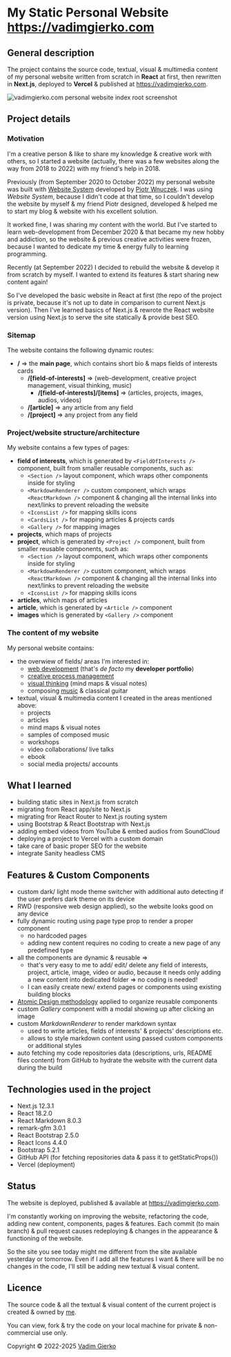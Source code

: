 # My Static Personal Website https://vadimgierko.com

## General description

The project contains the source code, textual, visual & multimedia content of my personal website written from scratch in **React** at first, then rewritten in **Next.js**, deployed to **Vercel** & published at https://vadimgierko.com.

![vadimgierko.com personal website index root screenshot](https://vadimgierko.com/img/web-development/projects/vadimgierko-com-personal-website-next-js-screen-vadim-gierko.png)

## Project details

### Motivation

I'm a creative person & like to share my knowledge & creative work with others, so I started a website (actually, there was a few websites along the way from 2018 to 2022) with my friend's help in 2018.

Previously (from September 2020 to October 2022) my personal website was built with [Website System](https://github.com/PiotrWnuczek/WebsiteSystem) developed by [Piotr Wnuczek](https://github.com/piotrwnuczek). I was using _Website System_, because I didn't code at that time, so I couldn't develop the website by myself & my friend Piotr designed, developed & helped me to start my blog & website with his excellent solution.

It worked fine, I was sharing my content with the world. But I've started to learn web-development from December 2020 & that became my new hobby and addiction, so the website & previous creative activities were frozen, because I wanted to dedicate my time & energy fully to learning programming.

Recently (at September 2022) I decided to rebuild the website & develop it from scratch by myself. I wanted to extend its features & start sharing new content again!

So I've developed the basic website in React at first (the repo of the project is private, because it's not up to date in comparison to current Next.js version). Then I've learned basics of Next.js & rewrote the React website version using Next.js to serve the site statically & provide best SEO.

### Sitemap

The website contains the following dynamic routes:

- **/** => the **main page**, which contains short bio & maps fields of interests cards
  - **/[field-of-interests]** => (web-development, creative project management, visual thinking, music)
    - **/[field-of-interests]/[items]** => (articles, projects, images, audios, videos)
  - **/[article]** => any article from any field
  - **/[project]** => any project from any field

### Project/website structure/architecture

My website contains a few types of pages:

- **field of interests**, which is generated by `<FieldOfInterests />` component, built from smaller reusable components, such as:
  - `<Section />` layout component, which wraps other components inside for styling
  - `<MarkdownRenderer />` custom component, which wraps `<ReactMarkdown />` component & changing all the internal links into next/links to prevent reloading the website
  - `<IconsList />` for mapping skills icons
  - `<CardsList />` for mapping articles & projects cards
  - `<Gallery />` for mapping images
- **projects**, which maps <CardsList /> of projects
- **project**, which is generated by `<Project />` component, built from smaller reusable components, such as:
  - `<Section />` layout component, which wraps other components inside for styling
  - `<MarkdownRenderer />` custom component, which wraps `<ReactMarkdown />` component & changing all the internal links into next/links to prevent reloading the website
  - `<IconsList />` for mapping skills icons
- **articles**, which maps <CardsList /> of articles
- **article**, which is generated by `<Article />` component
- **images** which is generated by `<Gallery />` component

### The content of my website

My personal website contains:

- the overwiew of fields/ areas I'm interested in:
  - [web development](https://vadimgierko.com/web-development) (that's _de facto_ my **developer portfolio**)
  - [creative process management](https://vadimgierko.com/creative-process-management)
  - [visual thinking](https://vadimgierko.com/visual-thinking) (mind maps & visual notes)
  - composing [music](https://vadimgierko.com/music) & classical guitar
- textual, visual & multimedia content I created in the areas mentioned above:
  - projects
  - articles
  - mind maps & visual notes
  - samples of composed music
  - workshops
  - video collaborations/ live talks
  - ebook
  - social media projects/ accounts

## What I learned

- building static sites in Next.js from scratch
- migrating from React app/site to Next.js
- migrating fror React Router to Next.js routing system
- using Bootstrap & React Bootstrap with Next.js
- adding embed videos from YouTube & embed audios from SoundCloud
- deploying a project to Vercel with a custom domain
- take care of basic proper SEO for the website
- integrate Sanity headless CMS

## Features & Custom Components

- custom dark/ light mode theme switcher with additional auto detecting if the user prefers dark theme on its device
- RWD (responsive web design applied), so the website looks good on any device
- fully dynamic routing using page type prop to render a proper component
  - no hardcoded pages
  - adding new content requires no coding to create a new page of any predefined type
- all the components are dynamic & reusable =>
  - that's very easy to me to add/ edit/ delete any field of interests, project, article, image, video or audio, because it needs only adding a new content into dedicated folder => no coding is needed!
  - I can easily create new/ extend pages or components using existing building blocks
- [Atomic Design methodology](https://atomicdesign.bradfrost.com/table-of-contents/) applied to organize reusable components
- custom _Gallery_ component with a modal showing up after clicking an image
- custom _MarkdownRenderer_ to render markdown syntax
  - used to write articles, fields of interests' & projects' descriptions etc.
  - allows to style markdown content using passed custom components or additional styles
- auto fetching my code repositories data (descriptions, urls, README files content) from GitHub to hydrate the website with the current data during the build

## Technologies used in the project

- Next.js 12.3.1
- React 18.2.0
- React Markdown 8.0.3
- remark-gfm 3.0.1
- React Bootstrap 2.5.0
- React Icons 4.4.0
- Bootstrap 5.2.1
- GitHub API (for fetching repositories data & pass it to getStaticProps())
- Vercel (deployment)

## Status

The website is deployed, published & available at https://vadimgierko.com.

I'm constantly working on improving the website, refactoring the code, adding new content, components, pages & features. Each commit (to main branch) & pull request causes redeploying & changes in the appearance & functioning of the website.

So the site you see today might me different from the site available yesterday or tomorrow. Even if I add all the features I want & there will be no changes in the code, I'll still be adding new textual & visual content.

## Licence

The source code & all the textual & visual content of the current project is created & owned by [me](https://github.com/vadimgierko).

You can view, fork & try the code on your local machine for private & non-commercial use only.

Copyright &copy; 2022-2025 [Vadim Gierko](https://github.com/vadimgierko)